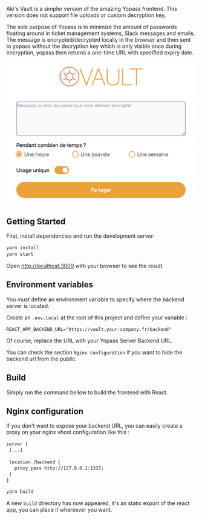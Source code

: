 Aki's Vault is a simpler version of the amazing Yopass frontend. This version does not support file uploads or custom decryption key.

The sole purpose of Yopass is to minimize the amount of passwords floating around in ticket management systems, Slack messages and emails. The message is encrypted/decrypted locally in the browser and then sent to yopass without the decryption key which is only visible once during encryption, yopass then returns a one-time URL with specified expiry date.

![img](./public/preview.png)

## Getting Started

First, install dependencies and run the development server:

```bash
yarn install
yarn start
```

Open [http://localhost:3000](http://localhost:3000) with your browser to see the result.

## Environment variables

You must define an environment variable to specify where the backend server is located.

Create an `.env.local` at the root of this project and define your variable :

```
REACT_APP_BACKEND_URL="https://vault.your-company.fr/backend"
```

Of course, replace the URL with your Yopass Server Backend URL.

You can check the section `Nginx configuration` if you want to hide the backend url from the public.

## Build

Simply run the command bellow to build the frontend with React.

## Nginx configuration

If you don't want to expose your backend URL, you can easily create a proxy on your nginx vhost configuration like this : 

```nginx
server {
 [...]

 location /backend {
   proxy_pass http://127.0.0.1:1337;
 }
}
```

```bash
yarn build
```

A new `build` directory has now appeared, it's an static export of the react app, you can place it whereever you want.


